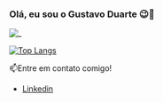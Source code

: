 ### Olá, eu sou o Gustavo Duarte 😉🤙 
![_](https://github-readme-stats.vercel.app/api?username=GustavoDuarteM&show_icons=true&theme=transparent)

[![Top Langs](https://github-readme-stats.vercel.app/api/top-langs/?username=GustavoDuarteM&layout=compact&theme=transparent)](https://github.com/GustavoDuarteM/github-readme-stats)



📫Entre em contato comigo!

- [Linkedin](https://www.linkedin.com/in/gustavo-duarte-61593990/)


